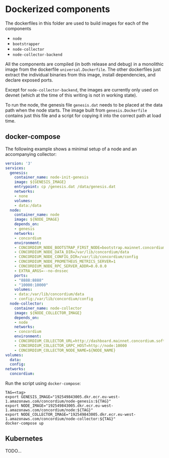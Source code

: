# Dockerized components

The dockerfiles in this folder are used to build images for each of the components

- `node`
- `bootstrapper`
- `node-collector`
- `node-collector-backend`

All the components are compiled (in both release and debug) in a monolithic image from the dockerfile `universal.Dockerfile`.
The other dockerfiles just extract the individual binaries from this image, install dependencies, and declare exposed ports.

Except for `node-collector-backend`, the images are currently only used on devnet (which at the time of this writing is not in working state).

To run the node, the genesis file `genesis.dat` needs to be placed at the data path when the node starts.
The image built from `genesis.Dockerfile` contains just this file and a script for copying it into the correct path at load time.

## docker-compose

The following example shows a minimal setup of a node and an accompanying collector:

```yaml
version: '3'
services:
  genesis:
    container_name: node-init-genesis
    image: ${GENESIS_IMAGE}
    entrypoint: cp /genesis.dat /data/genesis.dat
    networks:
    - none
    volumes:
    - data:/data
  node:
    container_name: node
    image: ${NODE_IMAGE}
    depends_on:
    - genesis
    networks:
    - concordium
    environment:
    - CONCORDIUM_NODE_BOOTSTRAP_FIRST_NODE=bootstrap.mainnet.concordium.software:8888
    - CONCORDIUM_NODE_DATA_DIR=/var/lib/concordium/data
    - CONCORDIUM_NODE_CONFIG_DIR=/var/lib/concordium/config
    - CONCORDIUM_NODE_PROMETHEUS_METRICS_SERVER=1
    - CONCORDIUM_NODE_RPC_SERVER_ADDR=0.0.0.0
    - EXTRA_ARGS=--no-dnssec
    ports:
    - "8888:8888"
    - "10000:10000"
    volumes:
    - data:/var/lib/concordium/data
    - config:/var/lib/concordium/config
  node-collector:
    container_name: node-collector
    image: ${NODE_COLLECTOR_IMAGE}
    depends_on:
    - node
    networks:
    - concordium
    environment:
    - CONCORDIUM_COLLECTOR_URL=http://dashboard.mainnet.concordium.software/nodes/post
    - CONCORDIUM_COLLECTOR_GRPC_HOST=http://node:10000
    - CONCORDIUM_COLLECTOR_NODE_NAME=${NODE_NAME}
volumes:
  data:
  config:
networks:
  concordium:
```

Run the script using `docker-compose`:

```shell
TAG=<tag>
export GENESIS_IMAGE="192549843005.dkr.ecr.eu-west-1.amazonaws.com/concordium/node-genesis:${TAG}"
export NODE_IMAGE="192549843005.dkr.ecr.eu-west-1.amazonaws.com/concordium/node:${TAG}"
export NODE_COLLECTOR_IMAGE="192549843005.dkr.ecr.eu-west-1.amazonaws.com/concordium/node-collector:${TAG}"
docker-compose up
```

## Kubernetes

TODO...

